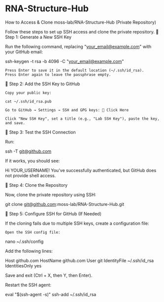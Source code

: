 # RNA-Structure-Hub
How to Access & Clone moss-lab/RNA-Structure-Hub (Private Repository)

Follow these steps to set up SSH access and clone the private repository.
🚀 Step 1: Generate a New SSH Key

Run the following command, replacing "your_email@example.com" with your GitHub email:

ssh-keygen -t rsa -b 4096 -C "your_email@example.com"

    Press Enter to save it in the default location (~/.ssh/id_rsa).
    Press Enter again to leave the passphrase empty.

🚀 Step 2: Add the SSH Key to GitHub

    Copy your public key:

    cat ~/.ssh/id_rsa.pub

    Go to GitHub → Settings → SSH and GPG keys: 🔗 Click Here

    Click "New SSH Key", set a title (e.g., "Lab SSH Key"), paste the key, and save.

🚀 Step 3: Test the SSH Connection

Run:

ssh -T git@github.com

If it works, you should see:

Hi YOUR_USERNAME! You've successfully authenticated, but GitHub does not provide shell access.

🚀 Step 4: Clone the Repository

Now, clone the private repository using SSH:

git clone git@github.com:moss-lab/RNA-Structure-Hub.git

🚀 Step 5: Configure SSH for GitHub (If Needed)

If the cloning fails due to multiple SSH keys, create a configuration file:

    Open the SSH config file:

nano ~/.ssh/config

Add the following lines:

Host github.com
    HostName github.com
    User git
    IdentityFile ~/.ssh/id_rsa
    IdentitiesOnly yes

Save and exit (Ctrl + X, then Y, then Enter).

Restart the SSH agent:

eval "$(ssh-agent -s)"
ssh-add ~/.ssh/id_rsa
